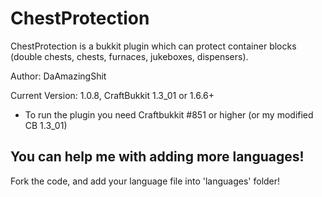 # ChestProtection
ChestProtection is a bukkit plugin which can protect container blocks (double chests, chests, furnaces, jukeboxes, dispensers).

Author: DaAmazingShit

Current Version: 1.0.8, CraftBukkit 1.3_01 or 1.6.6+

- To run the plugin you need Craftbukkit #851 or higher (or my modified CB 1.3_01)

## You can help me with adding more languages!
Fork the code, and add your language file into 'languages' folder!
